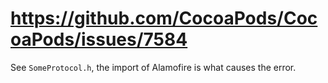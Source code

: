 # https://github.com/CocoaPods/CocoaPods/issues/7584

See `SomeProtocol.h`, the import of Alamofire is what causes the error.
